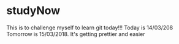 # studyNow

This is to challenge myself to learn git today!!!
Today is 14/03/208
Tomorrow is 15/03/2018. It's getting prettier and easier 